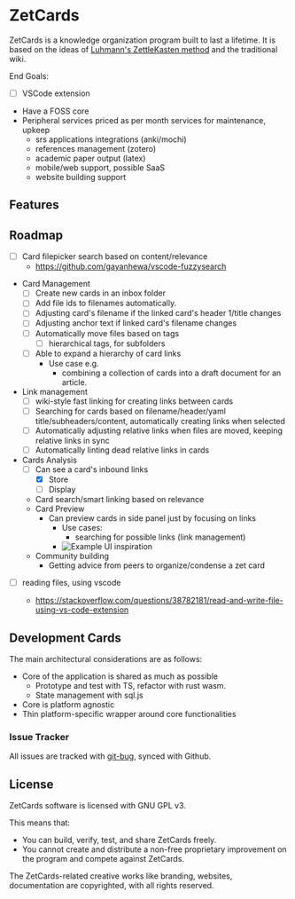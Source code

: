 # ZetCards

ZetCards is a knowledge organization program built to last a lifetime. It is based on the ideas of [Luhmann's ZettleKasten method](https://medium.com/emvi/luhmanns-zettelkasten-a-productivity-tool-that-works-like-your-brain-abe2d53a2948) and the traditional wiki.

End Goals:

- [ ] VSCode extension
- Have a FOSS core
- Peripheral services priced as per month services for maintenance, upkeep
  - srs applications integrations (anki/mochi)
  - references management (zotero)
  - academic paper output (latex)
  - mobile/web support, possible SaaS
  - website building support

## Features

## Roadmap

- [ ] Card filepicker search based on content/relevance
  - https://github.com/gayanhewa/vscode-fuzzysearch
- Card Management
  - [ ] Create new cards in an inbox folder
  - [ ] Add file ids to filenames automatically.
  - [ ] Adjusting card's filename if the linked card's header 1/title changes
  - [ ] Adjusting anchor text if linked card's filename changes
  - [ ] Automatically move files based on tags
    - [ ] hierarchical tags, for subfolders
  - [ ] Able to expand a hierarchy of card links
    - Use case e.g.
      - combining a collection of cards into a draft document for an article.
- Link management
  - [ ] wiki-style fast linking for creating links between cards
  - [ ] Searching for cards based on filename/header/yaml title/subheaders/content, automatically creating links when selected
  - [ ] Automatically adjusting relative links when files are moved, keeping relative links in sync
  - [ ] Automatically linting dead relative links in cards
- Cards Analysis
  - [ ] Can see a card's inbound links
    - [x] Store
    - [ ] Display
  - Card search/smart linking based on relevance
  - Card Preview
    - Can preview cards in side panel just by focusing on links
      - Use cases:
        - searching for possible links (link management)
      - ![Example UI inspiration](/assets/2020/04/08-02-21-1586283681424.png)
  - Community building
    - Getting advice from peers to organize/condense a zet card

* [ ] reading files, using vscode

  - https://stackoverflow.com/questions/38782181/read-and-write-file-using-vs-code-extension

## Development Cards

The main architectural considerations are as follows:

- Core of the application is shared as much as possible
  - Prototype and test with TS, refactor with rust wasm.
  - State management with sql.js
- Core is platform agnostic
- Thin platform-specific wrapper around core functionalities

### Issue Tracker

All issues are tracked with [git-bug](https://github.com/MichaelMure/git-bug), synced with Github.

## License

ZetCards software is licensed with GNU GPL v3.

This means that:

- You can build, verify, test, and share ZetCards freely.
- You cannot create and distribute a non-free proprietary improvement on the program and compete against ZetCards.

The ZetCards-related creative works like branding, websites, documentation are copyrighted, with all rights reserved.
